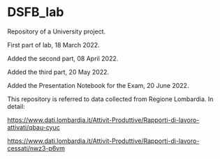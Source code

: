# DSFB_lab
Repository of a University project.

First part of lab, 18 March 2022.

Added the second part, 08 April 2022.

Added the third part, 20 May 2022.

Added the Presentation Notebook for the Exam, 20 June 2022.

This repository is referred to data collected from Regione Lombardia. 
In detail: 

https://www.dati.lombardia.it/Attivit-Produttive/Rapporti-di-lavoro-attivati/qbau-cyuc

https://www.dati.lombardia.it/Attivit-Produttive/Rapporti-di-lavoro-cessati/nwz3-p6vm
